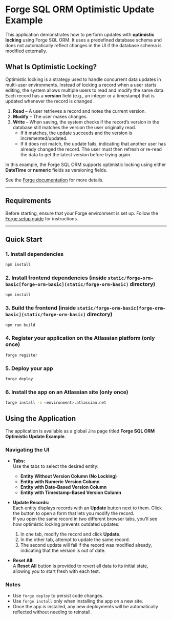 # Forge SQL ORM Optimistic Update Example

This application demonstrates how to perform updates with **optimistic locking** using Forge SQL ORM. It uses a predefined database schema and does not automatically reflect changes in the UI if the database schema is modified externally.

## What Is Optimistic Locking?

Optimistic locking is a strategy used to handle concurrent data updates in multi-user environments. Instead of locking a record when a user starts editing, the system allows multiple users to read and modify the same data. Each record has a **version** field (e.g., an integer or a timestamp) that is updated whenever the record is changed.

1. **Read** – A user retrieves a record and notes the current version.
2. **Modify** – The user makes changes.
3. **Write** – When saving, the system checks if the record’s version in the database still matches the version the user originally read.
    - If it matches, the update succeeds and the version is incremented/updated.
    - If it does not match, the update fails, indicating that another user has already changed the record. The user must then refresh or re-read the data to get the latest version before trying again.

In this example, the Forge SQL ORM supports optimistic locking using either **DateTime** or **numeric** fields as versioning fields.

See the [Forge documentation](https://developer.atlassian.com/platform/forge/) for more details.

---

## Requirements

Before starting, ensure that your Forge environment is set up. Follow the [Forge setup guide](https://developer.atlassian.com/platform/forge/set-up-forge/) for instructions.

---

## Quick Start

### 1. Install dependencies

```sh
npm install
```

### 2. Install frontend dependencies (inside `static/forge-orm-basic[forge-orm-basic](static/forge-orm-basic)` directory)

```sh
npm install
```

###  3. Build the frontend (inside `static/forge-orm-basic[forge-orm-basic](static/forge-orm-basic)` directory)

```sh
npm run build
```

### 4.  Register your application on the Atlassian platform (only once)

```sh
forge register
```

### 5. Deploy your app

```sh
forge deploy
```

### 6. Install the app on an Atlassian site (only once)

```sh
forge install -s <environment>.atlassian.net
```

## Using the Application

The application is available as a global Jira page titled **Forge SQL ORM Optimistic Update Example**.

### Navigating the UI

- **Tabs:**  
  Use the tabs to select the desired entity:
    - **Entity Without Version Column (No Locking)**
    - **Entity with Numeric Version Column**
    - **Entity with Date-Based Version Column**
    - **Entity with Timestamp-Based Version Column**

- **Update Records:**  
  Each entity displays records with an **Update** button next to them. Click the button to open a form that lets you modify the record.  
  If you open the same record in two different browser tabs, you'll see how optimistic locking prevents outdated updates:
    1. In one tab, modify the record and click **Update**.
    2. In the other tab, attempt to update the same record.
    3. The second update will fail if the record was modified already, indicating that the version is out of date.

- **Reset All:**  
  A **Reset All** button is provided to revert all data to its initial state, allowing you to start fresh with each test.


### Notes

- Use `forge deploy` to persist code changes.
- Use `forge install` only when installing the app on a new site.
- Once the app is installed, any new deployments will be automatically reflected without needing to reinstall.
